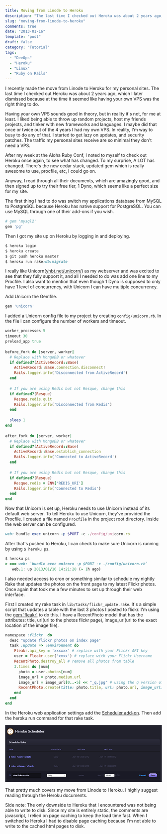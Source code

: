 ```yaml
---
title: Moving from Linode to Heroku
description: "The last time I checked out Heroku was about 2 years ago, which I later dismissed because at the time it seemed like having your own VPS was the right thing to do."
slug: "moving-from-linode-to-heroku"
comments: true
date: "2013-01-16"
template: "post"
draft: false
category: "Tutorial"
tags:
  - "DevOps"
  - "Heroku"
  - "Linux"
  - "Ruby on Rails"
---
```


I recently made the move from Linode to Heroku for my personal sites. The last time I checked out Heroku was about 2 years ago, which I later dismissed because at the time it seemed like having your own VPS was the right thing to do.

Having your own VPS sounds good in theory, but in reality it's not, for me at least. I liked being able to throw up random projects, host my friends projects, and tinker with new frameworks and languages. I maybe did that once or twice out of the 4 years I had my own VPS. In reality, I'm way to busy to do any of that. I started to get lazy on updates, and security patches. The traffic my personal sites receive are so minimal they don't need a VPS.

After my week at the Aloha Ruby Conf, I noted to myself to check out Heroku once again, to see what has changed. To my surprise, A LOT has changed. There's the new cedar stack, updated gem which is really awesome to use, procfile, etc, I could go on.

Anyway, I read through all their documents, which are amazingly good, and then signed up to try their free tier, 1 Dyno, which seems like a perfect size for my site.

The first thing I had to do was switch my applications database from MySQL to PostgreSQL because Heroku has native support for PostgreSQL. You can use MySQL through one of their add-ons if you wish.

```ruby
# gem 'mysql2'
gem 'pg'
```

Then I got my site up on Heroku by logging in and deploying.

```ruby
$ heroku login
$ heroku create
$ git push heroku master
$ heroku run rake:db:migrate
```

I really like Unicorn([yhbt.net/unicorn/](https://yhbt.net/unicorn/)) as my webserver and was excited to see that they fully support it, and all I needed to do was add one line to my Procfile. I also want to mention that even though 1 Dyno is supposed to only have 1 level of concurrency, with Unicorn I can have multiple concurrency.

Add Unicorn the Gemfile.

```ruby
gem 'unicorn'
```

I added a Unicorn config file to my project by creating `config/unicorn.rb`. In the file I can configure the number of workers and timeout.

```ruby
worker_processes 5
timeout 30
preload_app true

before_fork do |server, worker|
  # Replace with MongoDB or whatever
  if defined?(ActiveRecord::Base)
    ActiveRecord::Base.connection.disconnect!
    Rails.logger.info('Disconnected from ActiveRecord')
  end

  # If you are using Redis but not Resque, change this
  if defined?(Resque)
    Resque.redis.quit
    Rails.logger.info('Disconnected from Redis')
  end

  sleep 1
end

after_fork do |server, worker|
  # Replace with MongoDB or whatever
  if defined?(ActiveRecord::Base)
    ActiveRecord::Base.establish_connection
    Rails.logger.info('Connected to ActiveRecord')
  end

  # If you are using Redis but not Resque, change this
  if defined?(Resque)
    Resque.redis = ENV['REDIS_URI']
    Rails.logger.info('Connected to Redis')
  end
end
```

Now that Unicorn is set up, Heroku needs to use Unicorn instead of its default web server. To tell Heroku to use Unicorn, they've provided the Procfile. I created a file named `Procfile` in the project root directory. Inside the web server can be configured.

```ruby
web: bundle exec unicorn -p $PORT -c ./config/unicorn.rb
```

After that's pushed to Heroku, I can check to make sure Unicorn is running by using `$ heroku ps`.

```ruby
$ heroku ps
> === web: `bundle exec unicorn -p $PORT -c ./config/unicorn.rb`
   web.1: up 2013/01/16 14:21:20 (~ 1h ago)
```

I also needed access to cron or something similar to schedule my nightly Rake that updates the photos on the front page to my latest Flickr photos. Once again that took me a few minutes to set up through their web interface.

First I created my rake task in `lib/tasks/flickr_update.rake`. It's a simple script that updates a table with the last 3 photos I posted to flickr. I'm using the [gem 'fleakr'](https://rubygems.org/gems/fleakr) to do this. I have a RecentPhoto model that has the attributes: title, url(url to the photos flickr page), image_url(url to the exact location of the image file).

```ruby
namespace :flickr  do
  desc "update flickr photos on index page"
  task :update => :environment do
    Fleakr.api_key = 'xxxxxx' # replace with your Flickr API key
    user = Fleakr.user('xxxx') # replace with your Flickr Username
    RecentPhoto.destroy_all # remove all photos from table
    3.times do |num|
      photo = user.photos[num]
      image_url = photo.medium.url
      image_url = image_url[0..-5] << "_q.jpg" # using the q version of this photo which is a square thumbnail.
      RecentPhoto.create(title: photo.title, url: photo.url, image_url: image_url)
    end
  end
end
```

In the Heroku web application settings add the [Scheduler add-on](https://elements.heroku.com/addons/scheduler). Then add the heroku run command for that rake task.

![heroku_scheduler](../assets/heroku_scheduler.png)

That pretty much covers my move from Linode to Heroku. I highly suggest reading through the Heroku documents.

Side note: The only downside to Heroku that I encountered was not being able to write to disk. Since my site is entirely static, the comments are javascript, I relied on page caching to keep the load time fast. When I switched to Heroku I had to disable page caching because I'm not able to write to the cached html pages to disk.